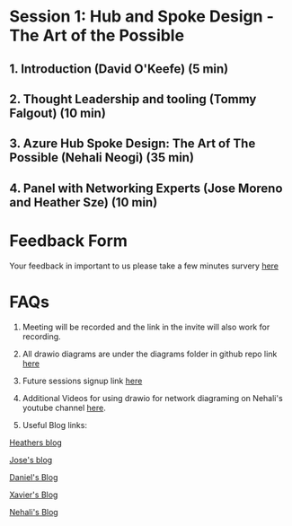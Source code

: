 # Session 1: Hub and Spoke Design - The Art of the Possible

## 1. Introduction (David O'Keefe) (5 min)
## 2. Thought Leadership and tooling (Tommy Falgout) (10 min)
## 3. Azure Hub Spoke Design: The Art of The Possible (Nehali Neogi)  (35 min)
## 4. Panel with Networking Experts (Jose Moreno and Heather Sze) (10 min)




# Feedback Form

Your feedback in important to us please take a few minutes survery [here](https://forms.office.com/r/mZ418DCScx)


# FAQs


1. Meeting will be recorded and the link in the invite will also work for recording.

2. All drawio diagrams are under the diagrams folder in github repo link [here](https://github.com/nehalineogi/azure-networking)

3. Future sessions signup link [here](https://www.linkedin.com/feed/update/urn:li:activity:7024859847699365888/)


4. Additional Videos for using drawio for network diagraming on Nehali's youtube channel [here](https://www.youtube.com/channel/UC5x8jb_AMMAqMuFcMfX8RcA).

5. Useful Blog links:  

 
[Heathers blog](https://github.com/hsze/MultiRegion-HubSpoke-ERBowTie-ARS)

[Jose's blog](https://blog.cloudtrooper.net/2020/11/28/dont-let-your-azure-routes-bite-you/)

[Daniel's Blog](https://github.com/dmauser/azure-expressroute/tree/main/er-to-er-transit/ars)
 
[Xavier's Blog](https://github.com/XavierElizondo/Labs/tree/main/Home-VPN)

[Nehali's Blog](https://github.com/nehalineogi/azure-cross-solution-network-architectures/blob/main/aks/README-aks-egress.md)